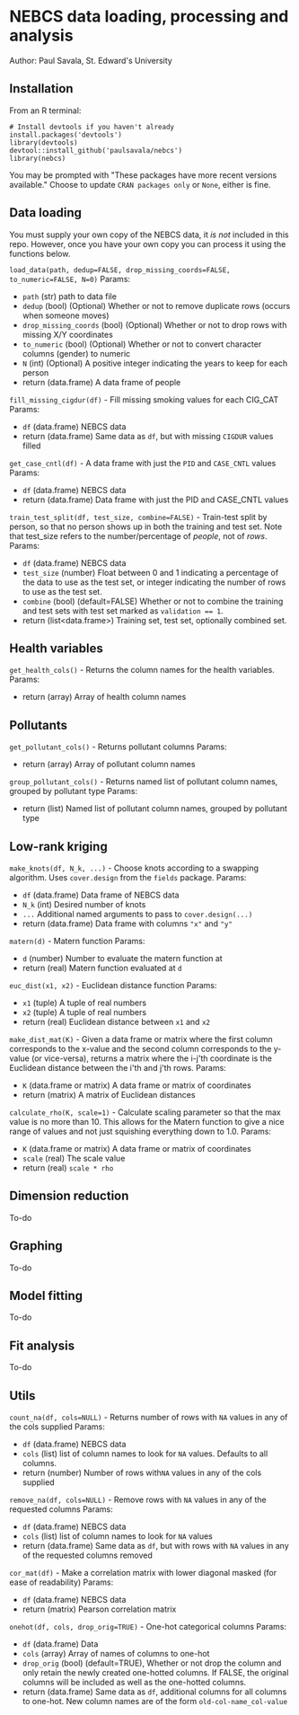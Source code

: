 # NEBCS data loading, processing and analysis
Author: Paul Savala, St. Edward's University

## Installation
From an R terminal:
```
# Install devtools if you haven't already
install.packages('devtools')
library(devtools)
devtool::install_github('paulsavala/nebcs')
library(nebcs)
```

You may be prompted with "These packages have more recent versions available." Choose to update `CRAN packages only` or `None`, either is fine.

## Data loading
You must supply your own copy of the NEBCS data, it _is not_ included in this 
repo. However, once you have your own copy you can process it using the functions
below.

`load_data(path, dedup=FALSE, drop_missing_coords=FALSE, to_numeric=FALSE, N=0)`
Params:
- `path` (str) path to data file
- `dedup` (bool) (Optional) Whether or not to remove duplicate rows (occurs when someone moves)
- `drop_missing_coords` (bool) (Optional) Whether or not to drop rows with missing X/Y coordinates
- `to_numeric` (bool) (Optional) Whether or not to convert character columns (gender) to numeric
- `N` (int) (Optional) A positive integer indicating the years to keep for each person
- return (data.frame) A data frame of people

`fill_missing_cigdur(df)` - Fill missing smoking values for each CIG_CAT
Params:
- `df` (data.frame) NEBCS data
- return (data.frame) Same data as `df`, but with missing `CIGDUR` values filled

`get_case_cntl(df)` - A data frame with just the `PID` and `CASE_CNTL` values
Params:
- `df` (data.frame) NEBCS data
- return (data.frame) Data frame with just the PID and CASE_CNTL values

`train_test_split(df, test_size, combine=FALSE)` - Train-test split by person, so that no person shows up in both the training and test set. Note that test_size refers to the number/percentage of _people_, not of _rows_.
Params:
- `df` (data.frame) NEBCS data
- `test_size` (number) Float between 0 and 1 indicating a percentage of the data to use as the test set, or integer indicating the number of rows to use as the test set.
- `combine` (bool) (default=FALSE) Whether or not to combine the training and test sets with test set marked as `validation == 1`.
- return (list<data.frame>) Training set, test set, optionally combined set.

## Health variables
`get_health_cols()` - Returns the column names for the health variables.
Params:
- return (array) Array of health column names

## Pollutants
`get_pollutant_cols()` - Returns pollutant columns
Params:
- return (array) Array of pollutant column names

`group_pollutant_cols()` - Returns named list of pollutant column names, grouped by pollutant type
Params:
- return (list<array>) Named list of pollutant column names, grouped by pollutant type

## Low-rank kriging
`make_knots(df, N_k, ...)` - Choose knots according to a swapping algorithm. Uses `cover.design` from the `fields` package.
Params:
- `df` (data.frame) Data frame of NEBCS data
- `N_k` (int) Desired number of knots
- `...` Additional named arguments to pass to `cover.design(...)`
- return (data.frame) Data frame with columns `"x"` and `"y"`

`matern(d)` - Matern function
Params:
- `d` (number) Number to evaluate the matern function at
- return (real) Matern function evaluated at `d`

`euc_dist(x1, x2)` - Euclidean distance function
Params:
- `x1` (tuple<real>) A tuple of real numbers
- `x2` (tuple<real>) A tuple of real numbers
- return (real) Euclidean distance between `x1` and `x2`

`make_dist_mat(K)` - Given a data frame or matrix where the first column corresponds to the x-value and the second column corresponds to the y-value (or vice-versa), returns a matrix where the i-j'th coordinate is the Euclidean distance between the i'th and j'th rows.
Params:
- `K` (data.frame or matrix) A data frame or matrix of coordinates
- return (matrix) A matrix of Euclidean distances

`calculate_rho(K, scale=1)` - Calculate scaling parameter so that the max value is no more than 10. This allows for the Matern function to give a nice range of values and not just squishing everything down to 1.0.
Params:
- `K` (data.frame or matrix) A data frame or matrix of coordinates
- `scale` (real) The scale value
- return (real) `scale * rho`

## Dimension reduction
To-do

## Graphing
To-do

## Model fitting
To-do

## Fit analysis
To-do

## Utils
`count_na(df, cols=NULL)` - Returns number of rows with `NA` values in any of the cols supplied
Params:
- `df` (data.frame) NEBCS data
- `cols` (list) list of column names to look for `NA` values. Defaults to all columns.
- return (number) Number of rows with`NA` values in any of the cols supplied

`remove_na(df, cols=NULL)` - Remove rows with `NA` values in any of the requested columns
Params:
- `df` (data.frame) NEBCS data
- `cols` (list) list of column names to look for `NA` values
- return (data.frame) Same data as `df`, but with rows with `NA` values in any of the requested columns removed

`cor_mat(df)` - Make a correlation matrix with lower diagonal masked (for ease of readability)
Params:
- `df` (data.frame) NEBCS data
- return (matrix) Pearson correlation matrix

`onehot(df, cols, drop_orig=TRUE)` - One-hot categorical columns
Params:
- `df` (data.frame) Data
- `cols` (array) Array of names of columns to one-hot
- `drop_orig` (bool) (default=TRUE), Whether or not drop the column and only retain the newly created one-hotted columns. If FALSE, the original columns will be included as well as the one-hotted columns.
- return (data.frame) Same data as `df`, additional columns for all columns to one-hot. New column names are of the form `old-col-name_col-value`
